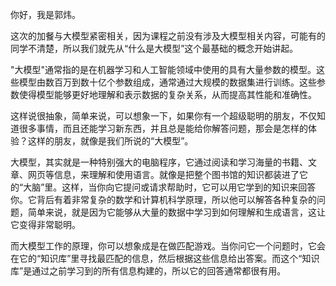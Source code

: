 你好，我是郭炜。

这次的加餐与大模型紧密相关，因为课程之前没有涉及大模型相关内容，可能有的同学不清楚，所以我们就先从“什么是大模型”这个最基础的概念开始讲起。

"大模型"通常指的是在机器学习和人工智能领域中使用的具有大量参数的模型。这些模型由数百万到数十亿个参数组成，通常通过大规模的数据集进行训练。这些参数使得模型能够更好地理解和表示数据的复杂关系，从而提高其性能和准确性。

这样说很抽象，简单来说，可以想象一下，如果你有一个超级聪明的朋友，不仅知道很多事情，而且还能学习新东西，并且总是能给你解答问题，那会是怎样的体验？这样的朋友，就像是我们所说的“大模型”。

大模型，其实就是一种特别强大的电脑程序，它通过阅读和学习海量的书籍、文章、网页等信息，来理解和使用语言。就像是把整个图书馆的知识都装进了它的“大脑”里。这样，当你向它提问或请求帮助时，它可以用它学到的知识来回答你。它背后有着非常复杂的数学和计算机科学原理，所以他可以解答各种复杂的问题，简单来说，就是因为它能够从大量的数据中学习到如何理解和生成语言，这让它变得非常聪明。

而大模型工作的原理，你可以想象成是在做匹配游戏。当你问它一个问题时，它会在它的“知识库”里寻找最匹配的信息，然后根据这些信息给出答案。而这个“知识库”是通过之前学习到的所有信息构建的，所以它的回答通常都很有用。